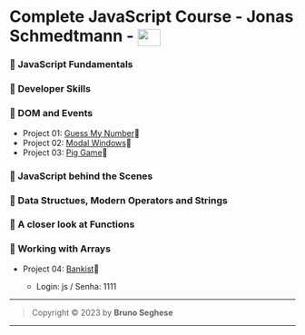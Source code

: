 # Complete JavaScript Course - Jonas Schmedtmann - <img align="center" height="30" width="40" src="https://cdn.jsdelivr.net/gh/devicons/devicon/icons/javascript/javascript-original.svg" />

### 🔶 JavaScript Fundamentals

### 🔶 Developer Skills

### 🔶 DOM and Events

- Project 01: [Guess My Number](https://js-guessnumber.netlify.app/)🔗
- Project 02: [Modal Windows](https://js-showmodal.netlify.app/)🔗
- Project 03: [Pig Game](https://js-pigame.netlify.app/)🔗

### 🔶 JavaScript behind the Scenes

### 🔶 Data Structues, Modern Operators and Strings

### 🔶 A closer look at Functions

### 🔶 Working with Arrays

- Project 04: [Bankist](https://js-bankist-arrays.netlify.app/)🔗

  - Login: js / Senha: 1111

---

> Copyright &copy; 2023 by **Bruno Seghese**

---
